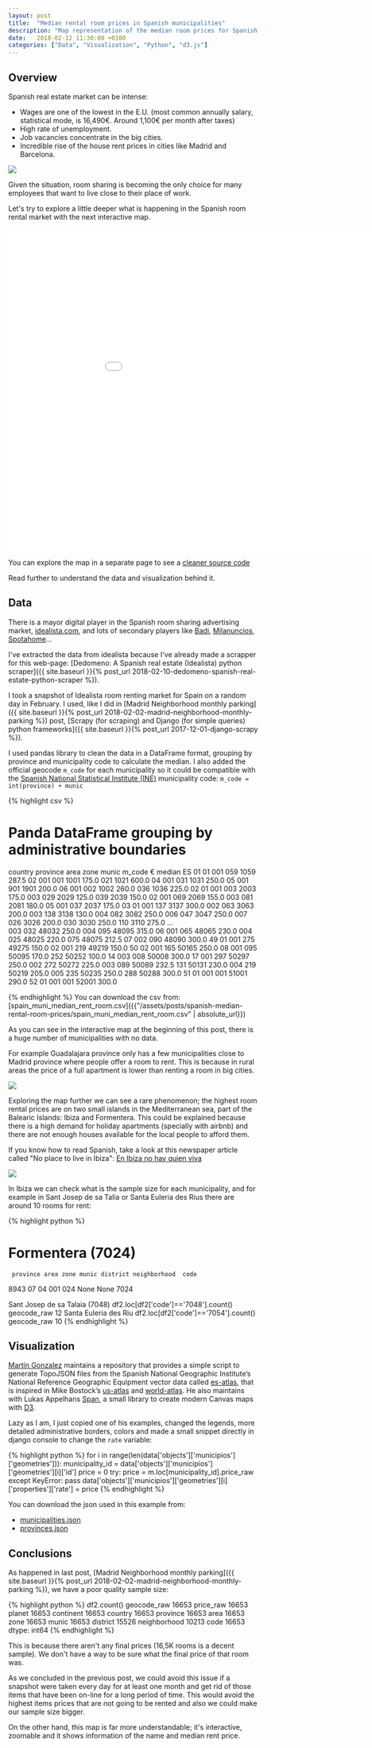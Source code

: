 ```yaml
---
layout: post
title:  "Median rental room prices in Spanish municipalities"
description: "Map representation of the median room prices for Spanish municipalities."
date:   2018-02-12 11:30:00 +0100
categories: ["Data", "Visualization", "Python", "d3.js"]  
---
```

## Overview

Spanish real estate market can be intense:
* Wages are one of the lowest in the E.U. (most common annually salary, statistical mode, is 16,490€. Around 1,100€ per month after taxes)
* High rate of unemployment.
* Job vacancies concentrate in the big cities.
* Incredible rise of the house rent prices in cities like Madrid and Barcelona.

<div class="full">
    <img class="img-fluid" src="/assets/posts/{{page.slug}}/barcelona-room-rent.png">
</div>

Given the situation, room sharing is becoming the only choice for many employees that want to live close to their place of work.

Let's try to explore a little deeper what is happening in the Spanish room rental market with the next interactive map.

<iframe id="js-iframe" class="container-fluid" sandbox="allow-popups allow-scripts allow-forms allow-same-origin" src="/assets/posts/spanish-median-rental-room-prices/playground.html" marginwidth="0" marginheight="0" style="height:650px; border:none;width: 990px; display: block; margin: 0px auto; " scrolling="no"></iframe>

You can explore the map in a separate page to see a [cleaner source code](/assets/posts/spanish-median-rental-room-prices/playground.html)

Read further to understand the data and visualization behind it.
## Data
There is a mayor digital player in the Spanish room sharing advertising market, [idealista.com](https://www.idealista.com), and lots of secondary players like [Badi](https://badiapp.com/), [Milanuncios](https://www.milanuncios.com/pisos-compartidos/), [Spotahome](https://www.spotahome.com/es/alquiler/madrid/habitaciones-amuebladas)...

I've extracted the data from idealista because I've already made a scrapper for this web-page: [Dedomeno: A Spanish real estate (Idealista) python scraper]({{ site.baseurl }}{% post_url 2018-02-10-dedomeno-spanish-real-estate-python-scraper %}).

I took a snapshot of Idealista room renting market for Spain on a random day in February. I used, like I did in [Madrid Neighborhood monthly parking]({{ site.baseurl }}{% post_url 2018-02-02-madrid-neighborhood-monthly-parking %}) post, [Scrapy (for scraping) and Django (for simple queries) python frameworks]({{ site.baseurl }}{% post_url 2017-12-01-django-scrapy %}).

I used pandas library to clean the data in a DataFrame format, grouping by province and municipality  code to calculate the median. I also added the official geocode `m_code` for each municipality so it could be compatible with the [Spanish National Statistical Institute (INE)](http://www.ine.es/) municipality code: `m_code = int(province) + munic`

{% highlight csv %}
# Panda DataFrame grouping by administrative boundaries
country  province  area  zone  munic  m_code     € median
ES       01        01    001   059    1059     287.5
                   02    001   001    1001     175.0
                               021    1021     600.0
                   04    001   031    1031     250.0
                   05    001   901    1901     200.0
                   06    001   002    1002     260.0
                               036    1036     225.0
         02        01    001   003    2003     175.0
                         003   029    2029     125.0
                               039    2039     150.0
                   02    001   069    2069     155.0
                         003   081    2081     180.0
                   05    001   037    2037     175.0
         03        01    001   137    3137     300.0
                         002   063    3063     200.0
                         003   138    3138     130.0
                         004   082    3082     250.0
                         006   047    3047     250.0
                         007   026    3026     200.0
                               030    3030     250.0
                               110    3110     275.0
                                               ...  
                         003   032    48032    250.0
                         004   095    48095    315.0
                   06    001   065    48065    230.0
                         004   025    48025    220.0
                               075    48075    212.5
                   07    002   090    48090    300.0
         49        01    001   275    49275    150.0
                   02    001   219    49219    150.0
         50        02    001   165    50165    250.0
                   08    001   095    50095    170.0
                               252    50252    100.0
                   14    003   008    50008    300.0
                   17    001   297    50297    250.0
                         002   272    50272    225.0
                         003   089    50089    232.5
                               131    50131    230.0
                         004   219    50219    205.0
                         005   235    50235    250.0
                               288    50288    300.0
         51        01    001   001    51001    290.0
         52        01    001   001    52001    300.0
  
{% endhighlight %}
You can download the csv from:
[spain_muni_median_rent_room.csv]({{"/assets/posts/spanish-median-rental-room-prices/spain_muni_median_rent_room.csv" | absolute_url}})

As you can see in the interactive map at the beginning of this post, there is a huge number of municipalities with no data.

For example Guadalajara province only has a few municipalities close to Madrid province where people offer a room to rent. This is because in rural areas the price of a full apartment is lower than renting a room in big cities.

<div class="full">
    <img class="img-fluid" src="/assets/posts/{{page.slug}}/guadalajara-room-rent.png">
</div>

Exploring the map further we can see a rare phenomenon; the highest room rental prices are on two small islands in the Mediterranean sea, part of the Balearic Islands: Ibiza and Formentera.
This could be explained because there is a high demand for holiday apartments (specially with airbnb) and there are not enough houses available for the local people to afford them.

If you know how to read Spanish, take a look at this newspaper article called "No place to live in Ibiza": 
[En Ibiza no hay quien viva](https://www.elconfidencial.com/vivienda/2017-03-05/ibiza-alquiler-apartamento-turismo_1341558/)

<div class="full">
    <img class="img-fluid" src="/assets/posts/{{page.slug}}/formentera-room-rent.png">
</div>

In Ibiza we can check what is the sample size for each municipality, and for example in Sant Josep de sa Talia or Santa Euleria des Rius there are around 10 rooms for rent:

{% highlight python %}
# Formentera (7024)
     province area zone munic district neighborhood  code  
8943       07   04  001   024     None         None  7024

Sant Josep de sa Talaia (7048)
df2.loc[df2['code']=='7048'].count()
geocode_raw     12
Santa Euleria des Riu
df2.loc[df2['code']=='7054'].count()
geocode_raw     10
{% endhighlight %}

## Visualization 
[Martín Gonzalez](https://github.com/martgnz) maintains a repository that provides a simple script to generate TopoJSON files from the Spanish National Geographic Institute’s National Reference Geographic Equipment vector data called [es-atlas](https://github.com/martgnz/es-atlas), that is inspired in Mike Bostock’s [us-atlas](https://github.com/topojson/us-atlas) and [world-atlas](https://github.com/topojson/us-atlas).
He also maintains with Lukas Appelhans [Span](https://github.com/newsappsio/spam), a small library to create modern Canvas maps with [D3](https://github.com/d3/d3).

Lazy as I am, I just copied one of his examples, changed the legends, more detailed administrative borders, colors and made a small snippet directly in django console to change the `rate` variable:

{% highlight python %}
for i in range(len(data['objects']['municipios']['geometries'])):
    municipality_id = data['objects']['municipios']['geometries'][i]['id']
    price = 0
    try:
        price = m.loc[municipality_id].price_raw
    except KeyError:
        pass
    data['objects']['municipios']['geometries'][i]['properties']['rate'] = price
{% endhighlight %}

You can download the json used in this example from:
* [municipalities.json](/assets/posts/{{page.slug}}/municipalities.json)
* [provinces.json](/assets/posts/{{page.slug}}/provinces.json)

## Conclusions

As happened in last post, [Madrid Neighborhood monthly parking]({{ site.baseurl }}{% post_url 2018-02-02-madrid-neighborhood-monthly-parking %}), we have a poor quality sample size:

{% highlight python %}
df2.count()
geocode_raw     16653
price_raw       16653
planet          16653
continent       16653
country         16653
province        16653
area            16653
zone            16653
munic           16653
district        15526
neighborhood    10213
code            16653
dtype: int64
{% endhighlight %}

This is because there aren't any final prices (16,5K rooms is a decent sample). We don't have a way to be sure what the final price of that room was.

As we concluded in the previous post, we could avoid this issue if a snapshot were taken every day for at least one month and get rid of those items that have been on-line for a long period of time. This would avoid the highest items prices that are not going to be rented and also we could make our sample size bigger.

On the other hand, this map is far more understandable; it's interactive, zoomable and it shows information of the name and median rent price.